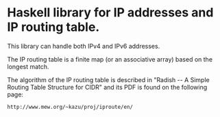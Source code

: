 # Haskell library for IP addresses and IP routing table.

This library can handle both IPv4 and IPv6 addresses.

The IP routing table is a finite map (or an associative array) based
on the longest match.

The algorithm of the IP routing table is described in
"Radish -- A Simple Routing Table Structure for CIDR"
and its PDF is found on the following page:

	http://www.mew.org/~kazu/proj/iproute/en/

